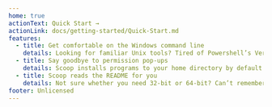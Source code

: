 ```yaml
---
home: true
actionText: Quick Start →
actionLink: docs/getting-started/Quick-Start.md
features:
  - title: Get comfortable on the Windows command line
    details: Looking for familiar Unix tools? Tired of Powershell’s Verb-Noun verbosity? Scoop helps you get the programs you need, with a minimal amount of point-and-clicking.
  - title: Say goodbye to permission pop-ups
    details: Scoop installs programs to your home directory by default. So you don’t need admin permissions to install programs, and you won’t see UAC popups every time you need to add or remove a program.
  - title: Scoop reads the README for you
    details: Not sure whether you need 32-bit or 64-bit? Can’t remember that command you have to type after you install to get that other thing you need? Scoop has you covered. Just "scoop install" and you’ll be ready to work in no time.
footer: Unlicensed
---
```

